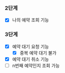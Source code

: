 ### 2단계
* [x] 나의 예약 조회 기능

### 3단계
* [x] 예약 대기 요청 기능
  * [x] 중복 예약 대기 불가
* [x] 예약 대기 취소 기능
* [ ] n번째 예약인지 조회 가능
